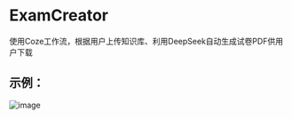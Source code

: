 # ExamCreator
使用Coze工作流，根据用户上传知识库、利用DeepSeek自动生成试卷PDF供用户下载

## 示例：
![image](https://github.com/user-attachments/assets/8504cb9a-b3d7-4c5a-9286-b8baba24d38b)

